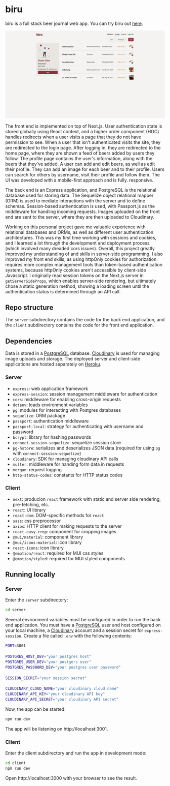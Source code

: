# biru

biru is a full stack beer journal web app. You can try biru out [here](https://journal.biru.cool).

![Profile page](profile_screenshot.png)

The front end is implemented on top of Next.js. User authentication state is stored globally using React context, and a higher order component (HOC) handles redirects when a user visits a page that they do not have permission to see. When a user that isn't authenticated visits the site, they are redirected to the login page. After logging in, they are redirected to the home page, where they are shown a feed of beers added by users they follow. The profile page contains the user's information, along with the beers that they've added. A user can add and edit beers, as well as edit their profile. They can add an image for each beer and to their profile. Users can search for others by username, visit their profile and follow them. The UI was developed with a mobile-first approach and is fully. responsive.

The back end is an Express application, and PostgreSQL is the relational database used for storing data. The Sequelize object relational mapper (ORM) is used to mediate interactions with the server and to define schemas. Session-based authentication is used, with Passport.js as the middleware for handling incoming requests. Images uploaded on the front end are sent to the server, where they are then uploaded to Cloudinary.

Working on this personal project gave me valuable experience with relational databases and ORMs, as well as different user authentication architectures. This was my first time working with sessions and cookies, and I learned a lot through the development and deployment process (which involved many dreaded cors issues). Overall, this project greatly improved my understanding of and skills in server-side programming. I also improved my front end skills, as using httpOnly cookies for authorization requires more complex management tools than token-based authentication systems, because httpOnly cookies aren't accessible by client-side Javascript. I originally read session tokens on the Next.js server in `getServerSideProps`, which enables server-side rendering, but ultimately chose a static generation method, showing a loading screen until the authentication status is determined through an API call.

## Repo structure

The `server` subdirectory contains the code for the back end application, and the `client` subdirectory contains the code for the front end application.

## Dependencies

Data is stored in a [PostgreSQL](https://www.postgresql.org/) database. [Cloudinary](https://cloudinary.com/) is used for managing image uploads and storage. The deployed server and client-side applications are hosted separately on [Heroku](https://www.heroku.com/).

### Server

- `express`: web application framework
- `express-session`: session management middleware for authentication
- `cors`: middleware for enabling cross-origin requests
- `dotenv`: loads environment variables
- `pg`: modules for interacting with Postgres databases
- `sequelize`: ORM package
- `passport`: authentication middleware
- `passport-local`: strategy for authenticating with username and password
- `bcrypt`: library for hashing passwords
- `connect-session-sequelize`: sequelize session store
- `pg-hstore`: serializes and deserializes JSON data (required for using `pg` with `connect-session-sequelize`)
- `cloudinary`: SDK for managing cloudinary API calls
- `multer`: middleware for handing form data in requests
- `morgan`: request logging
- `http-status-codes`: constants for HTTP status codes

### Client

- `next`: producion `react` framework with static and server side rendering, pre-fetching, etc.
- `react`: UI library
- `react-dom`: DOM-specific methods for `react`
- `sass`: css preprocessor
- `axios`: HTTP client for making requests to the server
- `react-easy-crop`: component for cropping images
- `@mui/material`: component library
- `@mui/icons-material`: icon library
- `react-icons`: icon library
- `@emotion/react`: required for MUI css styles 
- `@emotion/styled`: required for MUI styled components

## Running locally

### Server

Enter the `server` subdirectory:

```bash
cd server
```

Several environment variables must be configured in order to run the back end application. You must have a [PostgreSQL](https://www.postgresql.org/) user and host configured on your local machine, a [Cloudinary](https://cloudinary.com/) account and a session secret for `express-session`. Create a file called `.env` with the following contents:

```bash
PORT=3001

POSTGRES_HOST_DEV="your postgres host"
POSTGRES_USER_DEV="your postgers user"
POSTGRES_PASSWORD_DEV="your postgres user password"

SESSION_SECRET="your session secret"

CLOUDINARY_CLOUD_NAME="your cloudinary cloud name"
CLOUDINARY_API_KEY="your cloudinary API key"
CLOUDINARY_API_SECRET="your cloudinary API secret"
```

Now, the app can be started:

```bash
npm run dev
```

The app will be listening on http://localhost:3001.

### Client

Enter the client subdirectory and run the app in development mode:

```bash
cd client
npm run dev
```

Open http://localhost:3000 with your browser to see the result.
